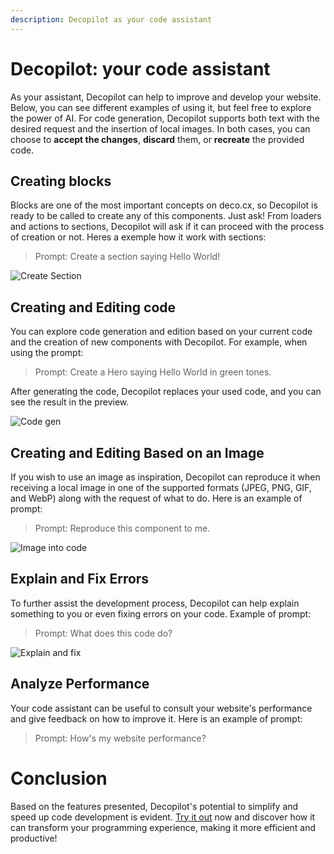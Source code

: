 ```yaml
---
description: Decopilot as your code assistant
---
```


# Decopilot: your code assistant

As your assistant, Decopilot can help to improve and develop your website.
Below, you can see different examples of using it, but feel free to explore the
power of AI. For code generation, Decopilot supports both text with the desired
request and the insertion of local images. In both cases, you can choose to
**accept the changes**, **discard** them, or **recreate** the provided code.

## Creating blocks

Blocks are one of the most important concepts on deco.cx, so Decopilot is ready
to be called to create any of this components. Just ask! From loaders and
actions to sections, Decopilot will ask if it can proceed with the process of
creation or not. Heres a exemple how it work with sections:

> Prompt: Create a section saying Hello World!

![Create Section](https://ozksgdmyrqcxcwhnbepg.supabase.co/storage/v1/object/public/assets/10642/7f67b4af-fac1-41e2-91e5-a6d9e9c1910d)

## Creating and Editing code

You can explore code generation and edition based on your current code and the
creation of new components with Decopilot. For example, when using the prompt:

> Prompt: Create a Hero saying Hello World in green tones.

After generating the code, Decopilot replaces your used code, and you can see
the result in the preview.

![Code gen](https://ozksgdmyrqcxcwhnbepg.supabase.co/storage/v1/object/public/assets/10664/7fd346ee-1b5b-49e5-be5a-4a288068c4fd)

## Creating and Editing Based on an Image

If you wish to use an image as inspiration, Decopilot can reproduce it when
receiving a local image in one of the supported formats (JPEG, PNG, GIF, and
WebP) along with the request of what to do. Here is an example of prompt:

> Prompt: Reproduce this component to me.

![Image into code](https://ozksgdmyrqcxcwhnbepg.supabase.co/storage/v1/object/public/assets/10628/16cf5448-c54c-4a21-9632-c6c21d77feb4)

## Explain and Fix Errors

To further assist the development process, Decopilot can help explain something
to you or even fixing errors on your code. Example of prompt:

> Prompt: What does this code do?

![Explain and fix](https://ozksgdmyrqcxcwhnbepg.supabase.co/storage/v1/object/public/assets/10628/40710dbe-c6d3-4b2e-b0ea-893372fccf12)

## Analyze Performance

Your code assistant can be useful to consult your website's performance and give
feedback on how to improve it. Here is an example of prompt:

> Prompt: How's my website performance?

# Conclusion

Based on the features presented, Decopilot's potential to simplify and speed up
code development is evident. [Try it out](https://admin.deco.cx/) now and
discover how it can transform your programming experience, making it more
efficient and productive!
